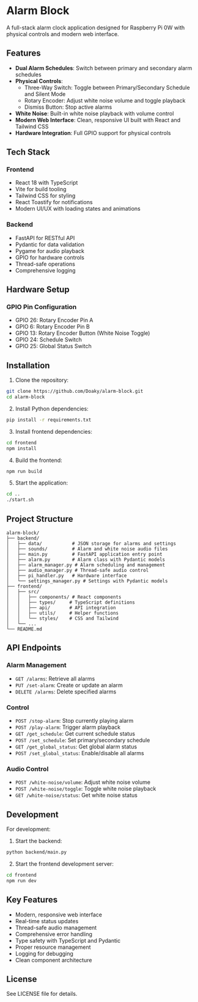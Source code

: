 # Alarm Block

A full-stack alarm clock application designed for Raspberry Pi 0W with physical controls and modern web interface.

## Features

- **Dual Alarm Schedules**: Switch between primary and secondary alarm schedules
- **Physical Controls**:
  - Three-Way Switch: Toggle between Primary/Secondary Schedule and Silent Mode
  - Rotary Encoder: Adjust white noise volume and toggle playback
  - Dismiss Button: Stop active alarms
- **White Noise**: Built-in white noise playback with volume control
- **Modern Web Interface**: Clean, responsive UI built with React and Tailwind CSS
- **Hardware Integration**: Full GPIO support for physical controls

## Tech Stack

### Frontend
- React 18 with TypeScript
- Vite for build tooling
- Tailwind CSS for styling
- React Toastify for notifications
- Modern UI/UX with loading states and animations

### Backend
- FastAPI for RESTful API
- Pydantic for data validation
- Pygame for audio playback
- GPIO for hardware controls
- Thread-safe operations
- Comprehensive logging

## Hardware Setup

### GPIO Pin Configuration
- GPIO 26: Rotary Encoder Pin A
- GPIO 6: Rotary Encoder Pin B
- GPIO 13: Rotary Encoder Button (White Noise Toggle)
- GPIO 24: Schedule Switch
- GPIO 25: Global Status Switch

## Installation

1. Clone the repository:
```bash
git clone https://github.com/Doaky/alarm-block.git
cd alarm-block
```

2. Install Python dependencies:
```bash
pip install -r requirements.txt
```

3. Install frontend dependencies:
```bash
cd frontend
npm install
```

4. Build the frontend:
```bash
npm run build
```

5. Start the application:
```bash
cd ..
./start.sh
```

## Project Structure

```
alarm-block/
├── backend/
│   ├── data/           # JSON storage for alarms and settings
│   ├── sounds/         # Alarm and white noise audio files
│   ├── main.py         # FastAPI application entry point
│   ├── alarm.py        # Alarm class with Pydantic models
│   ├── alarm_manager.py # Alarm scheduling and management
│   ├── audio_manager.py # Thread-safe audio control
│   ├── pi_handler.py   # Hardware interface
│   └── settings_manager.py # Settings with Pydantic models
├── frontend/
│   ├── src/
│   │   ├── components/ # React components
│   │   ├── types/     # TypeScript definitions
│   │   ├── api/       # API integration
│   │   ├── utils/     # Helper functions
│   │   └── styles/    # CSS and Tailwind
│   └── ...
└── README.md
```

## API Endpoints

### Alarm Management
- `GET /alarms`: Retrieve all alarms
- `PUT /set-alarm`: Create or update an alarm
- `DELETE /alarms`: Delete specified alarms

### Control
- `POST /stop-alarm`: Stop currently playing alarm
- `POST /play-alarm`: Trigger alarm playback
- `GET /get_schedule`: Get current schedule status
- `POST /set_schedule`: Set primary/secondary schedule
- `GET /get_global_status`: Get global alarm status
- `POST /set_global_status`: Enable/disable all alarms

### Audio Control
- `POST /white-noise/volume`: Adjust white noise volume
- `POST /white-noise/toggle`: Toggle white noise playback
- `GET /white-noise/status`: Get white noise status

## Development

For development:

1. Start the backend:
```bash
python backend/main.py
```

2. Start the frontend development server:
```bash
cd frontend
npm run dev
```

## Key Features

- Modern, responsive web interface
- Real-time status updates
- Thread-safe audio management
- Comprehensive error handling
- Type safety with TypeScript and Pydantic
- Proper resource management
- Logging for debugging
- Clean component architecture

## License

See LICENSE file for details.
